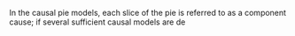 In the causal pie models, each slice of the pie is referred to as a component cause; if several sufficient causal models are de